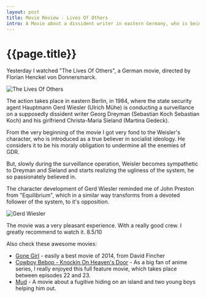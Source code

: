 ```yaml
---
layout: post
title: Movie Review - Lives Of Others
intro: A Movie about a dissident writer in eastern Germany, who is being surveilled by state security service.
---
```

{{page.title}}
=====================


Yesterday I watched "The Lives Of Others", a German movie, directed by Florian Henckel von Donnersmarck.

![The Lives Of Others](http://acculturated.com/wp-content/uploads/2013/07/lives_of_others2.jpg)

The action takes place in eastern Berlin, in 1984, where the state security agent Hauptmann Gerd Wiesler (Ulrich Mühe) is conducting a surveillance on a supposedly dissident writer Georg Dreyman (Sebastian Koch  Sebastian Koch) and his girlfriend Christa-Maria Sieland (Martina Gedeck).

From the very beginning of the movie I got very fond to the Weisler's character, who is introduced as a true believer in socialist ideology. He considers it to be his moraly obligation to undermine all the enemies of GDR.

But, slowly during the surveillance operation, Weisler becomes sympathetic to Dreyman and Sieland and starts realizing the ugliness of the system, he so passionately believed in.

The character development of Gerd Wiesler reminded me of John Preston from "Equilibrium", which in a similar way transforms from a devoted follower of the system, to it's opposition.

![Gerd Wiesler](http://static1.stopklatka.pl/library/CA/86/g-16.jpg/1.0/g-16.jpg)

The movie was a very pleasant experience. With a really good crew. I greatly recommend to watch it. 8.5/10

Also check these awesome movies:

- [Gone Girl](http://www.imdb.com/title/tt2267998/) - easily a best movie of 2014, from David Fincher
- [Cowboy Bebop - Knockin On Heaven's Door](http://www.imdb.com/title/tt0275277/) - As a big fan of anime series, I really enjoyed this full feature movie, which takes place between episodes 22 and 23.
- [Mud](http://www.imdb.com/title/tt1935179/) - A movie about a fugitive hiding on an island and two young boys helping him out.

